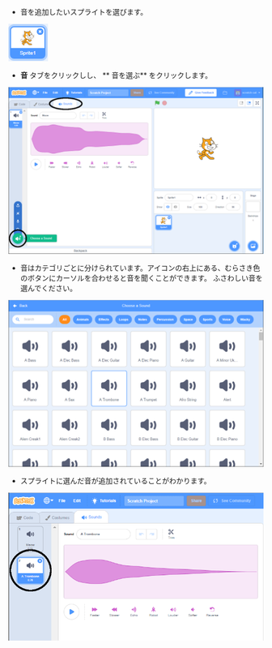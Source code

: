 + 音を追加したいスプライトを選びます。

![スプライト](images/sprite-select.png)

+ **音** タブをクリックしし、 ** 音を選ぶ** をクリックします。

![sounds and choose a sound highlight](images/import-sound.png)

+ 音はカテゴリごとに分けられています。アイコンの右上にある、むらさき色のボタンにカーソルを合わせると音を聞くことができます。 ふさわしい音を選んでください。

![menu of sounds](images/choose-sound.png)

+ スプライトに選んだ音が追加されていることがわかります。

![new sound shown against the sprite](images/sound-imported.png)